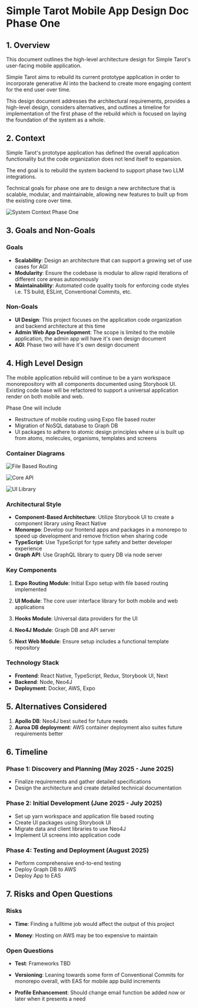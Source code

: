# Simple Tarot Mobile App Design Doc Phase One

## 1. Overview

This document outlines the high-level architecture design for Simple Tarot's user-facing mobile application.

Simple Tarot aims to rebuild its current prototype application in order to incorporate generative AI into the backend to create more engaging content for the end user over time. 

This design document addresses the architectural requirements, provides a high-level design, considers alternatives, and outlines a timeline for implementation of the first phase of the rebuild which is focused on laying the foundation of the system as a whole.

## 2. Context

Simple Tarot's prototype application has defined the overall application functionality but the code organization does not lend itself to expansion.

The end goal is to rebuild the system backend to support phase two LLM integrations.

Technical goals for phase one are to design a new architecture that is scalable, modular, and maintainable, allowing new features to built up from the existing core over time. 

![System Context Phase One](../assets/mobile_system_context_p1.png)


## 3. Goals and Non-Goals

### Goals

- **Scalability**: Design an architecture that can support a growing set of use cases for AGI
- **Modularity**: Ensure the codebase is modular to allow rapid iterations of different core areas autonomously
- **Maintainability**: Automated code quality tools for enforcing code styles i.e. TS build, ESLint, Conventional Commits, etc.

### Non-Goals

- **UI Design**: This project focuses on the application code organization and backend architecture at this time
- **Admin Web App Development**: The scope is limited to the mobile application, the admin app will have it's own design document
- **AGI**: Phase two will have it's own design document

## 4. High Level Design

The mobile application rebuild will continue to be a yarn workspace monorepository with all components documented using Storybook UI. Existing code base will be refactored to support a universal application render on both mobile and web. 


Phase One will include 
- Restructure of mobile routing using Expo file based router
- Migration of NoSQL database to Graph DB
- UI packages to adhere to atomic design principles where ui is built up from atoms, molecules, organisms, templates and screens

### Container Diagrams

![File Based Routing](../assets/file_based_routing.png)

![Core API](../assets/core_api_system.png)

![UI Library](../assets/component_library.png)



### Architectural Style

- **Component-Based Architecture**: Utilize Storybook UI to create a component library using React Native
- **Monorepo**: Develop our frontend apps and packages in a monorepo to speed up development and remove friction when sharing code
- **TypeScript**: Use TypeScript for type safety and better developer experience
- **Graph API**: Use GraphQL library to query DB via node server

### Key Components

1. **Expo Routing Module**: Initial Expo setup with file based routing implemented

2. **UI Module**: The core user interface library for both mobile and web applications

3. **Hooks Module**: Universal data providers for the UI

4. **Neo4J Module**: Graph DB and API server

5. **Next Web Module**: Ensure setup includes a functional template repository

### Technology Stack

- **Frontend**: React Native, TypeScript, Redux, Storybook UI, Next
- **Backend**: Node, Neo4J
- **Deployment**: Docker, AWS, Expo

## 5. Alternatives Considered

1. **Apollo DB**: Neo4J best suited for future needs
2. **Auroa DB deployment**: AWS container deployment also suites future requirements better

## 6. Timeline

### Phase 1: Discovery and Planning (May 2025 - June 2025)

- Finalize requirements and gather detailed specifications
- Design the architecture and create detailed technical documentation

### Phase 2: Initial Development (June 2025 - July 2025)

- Set up yarn workspace and application file based routing
- Create UI packages using Storybook UI
- Migrate data and client libraries to use Neo4J
- Implement UI screens into application code

### Phase 4: Testing and Deployment (August 2025)

- Perform comprehensive end-to-end testing
- Deploy Graph DB to AWS
- Deploy App to EAS

## 7. Risks and Open Questions

### Risks

- **Time**: Finding a fulltime job would affect the output of this project 

- **Money**: Hosting on AWS may be too expensive to maintain

### Open Questions

- **Test**: Frameworks TBD

- **Versioning**: Leaning towards some form of Conventional Commits for monorepo overall, with EAS for mobile app build increments

- **Profile Enhancement**: Should change email function be added now or later when it presents a need
